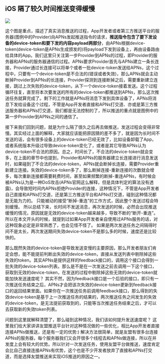 ## iOS 隔了较久时间推送变得缓慢



![](https://github.com/FantasticLBP/knowledge-kit/blob/master/assets/442e4085cf4b8f62c7ad359343c5f155_hd.png?raw=true)



这个图是重点，描述了真实消息推送的过程，App开发者或者第三方推送平台的服务器\(图例中的Provider\)向APNs发起推送指令的请求，**推送指令包含了要下发设备的device-token和要下发的内容payload两部分**，由APNs根据device-token\(device-token是APNs生成颁发的\)将payload下发到设备上，再由设备路由给具体的App。我们这里只关注第一步Provider到APNs的过程，即Provider的服务器和APNs的服务器通信的过程。APNs要求Provider首先与APNs建立一条长连接，Provider通过长连接可以将单个或者一批device-token发送给APNs，这个过程中，只要有一个device-token是不合法的\(错误或者失效\)，那么APNs就会主动断掉Provider到APNs的长连接，Provider探测到连接断掉之后，需要重新建立连接，跳过上次失败的device-token，从下一个device-token接着发送。这个过程循环往复，直至将本次要发送的所有的device-token都推送到APNs，那么这次推送任务就算完成了。剩下的工作就是APNs将消息下发到具体设备了，APNs将消息下发给设备这个过程，不管是App开发者直接和APNs打交道、亦或是第三方推送服务器和APNs打交道，我们都是无法控制的了，所以推送的重点就是图例中的第一步Provider到APNs之间的通信了。

接下来我们回到问题，就是为什么隔了很久之后再去做推送，发送过程会变得非常慢。其实经过上面的解释，大家就应该能把原因猜的差不多了，就是因为长时间不发送的话，会有很多设备上的device-token已经无效了，比如设备卸载了App，或者系统版本升级过导致device-token变化了，或者是其它导致APNs认为device-token不合法的原因。总之，时间长了，不合法的device-token就会变多，在上面的章节中也提到，Provider和APNs的服务器建立长连接进行消息发送时，如果碰到了不合法的device-token，APNs就会断掉长连接，需要Provider重新建立连接。失效的device-token多了，那么断掉连接-重新连接的次数就会增多，每次重新连接都需要耗费时间，甚至如果频繁的断掉-重连APNs，有时候会被APNs认为是一种DoS攻击\(APNs官网这么解释，但是具体判定的算法没有透露\)，会导致短时间内APNs拒绝Provider的连接，这种情况下，不管是App开发者自己直接和APNs打交道，还是第三方推送平台和APNs打交道，碰到这种情况都是无能为力的。 只能被动的接受“断掉-重连”的工作方式，因此整个发送过程会特别缓慢。 所以总结下来，长时间不发送消息，再次发送的时候，必然会出现推送缓慢的情况，原因就是无效的device-token越来越多，导致不断的“断开-重连”。所以在本文开头的时候，就提到过如果App开发者亲自使用过APNs服务的话，对这种现象必定是非常熟悉了，也会见怪不怪了。 如果是两次发送任务之间隔得时间不是太长，两次发送期间失效device-token不是那么多的时候，速度还是比较快的。

那么既然失效的device-token是导致发送变慢的主要原因，那么开发者朋友们肯定会想，能不能提前判断出失效的device-token，直接从发送列表中剔除掉这些失效的token。其实APNs是提供这样的feedback接口的，调用这个接口会得到一批失效的device-token列表。那么是不是在一次发送之前去调用一下这个接口，获取到无效的device-token，在发送的过程中剔除掉这些无效的device-token就能加快发送速度呢？ 其实不然，因为feedback接口是一个后验的接口，即只有一次推送任务结束之后，APNs才会把该次失效的device-token更新到feedback接口的返回结果里面。如果你在一次推送任务前调用feedback接口，那么得到的失效device-token是基于上一次推送任务的结果的，两次推送任务之间发生的失效的device-token，是无法提前获取到的，只能等当次推送任务结束之后，才可以去获取新的失效token列表。

问题到这里就解释清楚了，那么碰到这种情况，我们该如何提升发送速度呢？ 这里我们给大家讲讲友盟推送平台针对这种情况做的一些优化，相比App开发者直接连接APNs做推送，还是有一定的优势:\) 解决方法很简单，就是友盟有很多台连接APNs的服务器，每个服务器我们又会开很多个线程去和APNs做连接，所以在并发度上会有较大的优势。所以针对一次发送任务，使用友盟平台做推送，速度肯定会比自己直接连接APNs有优势，这个也是不少开发者放弃了直接和APNs打交道，而是选择友盟推送来实现iOS推送的原因之一。

